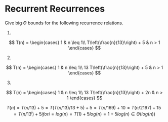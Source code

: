 # Recurrent Recurrences

Give big $\Theta$ bounds for the following recurrence relations.

1.
$$ T(n) =
    \begin{cases}
        1 & n \leq 1\\
        T\left(\frac{n}{13}\right) + 5 & n > 1
    \end{cases}
$$

2.
$$ T(n) =
    \begin{cases}
        1 & n \leq 1\\
        13 T\left(\frac{n}{13}\right) + 5 & n > 1
    \end{cases}
$$

3.
$$ T(n) =
    \begin{cases}
        1 & n \leq 1\\
        13 T\left(\frac{n}{13}\right) + 2n & n > 1
    \end{cases}
$$

```math
T(n) = T(n/13) + 5
     = T(T(n/13)/13 + 5) + 5
     = T(n/169) + 10
     = T(n/2197) + 15

     = T(n/13^i) + 5i for i = log(n)

     = T(1) + 5log(n)
     = 1 + 5log(n) ∈ Θ(log(n))
```
